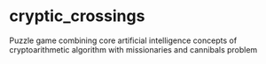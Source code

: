 # cryptic_crossings
Puzzle game combining core artificial intelligence concepts of cryptoarithmetic algorithm with missionaries and cannibals problem
